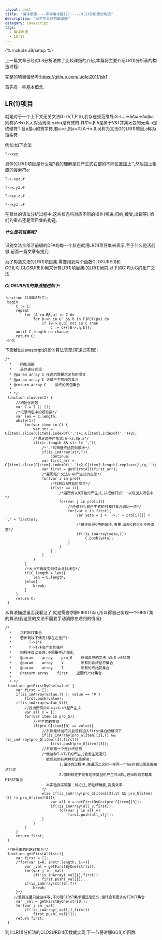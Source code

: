 ```yaml
---
layout: post
title: "编译原理----手写编译器(2)----LR(1)分析表的构造"
description: "动手写自己的编译器"
category: javascript
tags:
  - 编译原理
  - LR(1)
---
```

{% include JB/setup %}

上一篇文章已经对LR分析法做了比较详细的介绍,本篇将主要介绍LR(1)分析表的构造过程:

完整的项目请参考:https://github.com/luofei2011/jslr1

首先有一些基本概念.

## LR(1)项目

就是对于一个上下文无关文法G=(V,T,P,S),若存在规范推导:S=>...=>δAω=>δαβω,则称[A->α.β,a]对活前缀 γ=δα是有效的.其中α,β,δ是属于V&T并集闭包的元素.a是终结符T.且a是ω的首字符,若ω=ε,则a=#.[A->α.β,a]称为文法G的LR(1)项目,a称为搜索符.

例如:如下文法

    T->xyz
<!--more--> 

具体的LR(1)项目是什么呢?我的理解是在产生式右部的不同位置加上'.',然后加上相应的搜索符a:

    T->.xyz,#

    T->x.yz,#

    T->xy.z,#

    T->xyz.,#

在具体的语法分析过程中,这些状态将对应不同的操作(移进,归约,接受,出错等).咱们的重点还是项目集的构造.

##### 什么是项目集呢?

识别文法全部活前缀的DFA的每一个状态就用LR(1)项目集来表示.至于什么是活前缀,前面一篇文章有提到.

为了构造文法的LR(1)项目集,需要用到两个函数CLOSURE(I)和GO(I,X).CLOSURE(I)用来计算LR(1)项目集I的LR(1)闭包.以下的G'均为G的拓广文法

##### CLOSURE(I)的算法描述如下:

    function CLOSURE(I);
     begin
         C := I;
         repeat
             for [A->α.Bβ,a] in C do
                 for B->η in G' && b in FIRST(βa) do
                     if [B->.η,b] not in C then 
                         C := C+{[B->.η,b]};
         until C.length no change;
         return C;
     end;

下面给出Javascript的具体算法实现(非递归实现):

    /*
      *    闭包函数
      *    是非递归实现
      * @param array I 传递的需要求闭包的项目
      * @param array C 记录产生的闭包集合
      * @return array C    最终的闭包集合
      *
      * */
     function closure(I) {
         //初始化闭包
         var C = I || [];    
         /*记录闭包中的项目数*/
         var len = C.length;
         while(1){
             for(var item in C) {
                 var str = C[item].slice(C[item].indexOf('.')+1,C[item].indexOf('.')+2);
                 /*满足这种产生式:A->a.Bp,a*/
                 if(str.length && str != ','){
                     /*'.'后面是终结符则停止*/
                     if(is_inArray(str,T))
                         continue;
                     var first_arr = C[item].slice(C[item].indexOf('.')+2,C[item].length).replace(/,/g,'');
                     var first = getFirstAll(first_arr);
                     /*遍历拓广文法G'中产生式的左部*/
                     for(var i in pro){
                         /*找到以B开始的项目*/
                         if(str == i){
                             /*遍历出以B开始的产生式,并把他们加'.'以后加入闭包中*/
                             for(var j in pro[i]){
                                 /*还得对当前产生式的FIRST集合遍历一次*/
                                 for(var n in first){
                                     var yeta = i + '->.' + pro[i][j] + ',' + first[n];
                                     /*循环处理C中的每项,去重.直到C的大小不再改变*/
                                     if(!is_inArray(yeta,C))
                                         C.push(yeta);
                                 }
                             }
                         }
                     }
                 }
             }
             /*大小不再改变则停止寻找闭包*/
             if(C.length > len){
                 len = C.length;
             }else{
                 break;
             }
         }
         return C;
     }

从算法描述里面我看见了,就是需要求解FIRST(βa),所以得自己实现一个FIRST集的算法(我这里的文法不需要手动消除左递归的情况):

    /*
      *    求FIRST集合
      *    若出现以下情况(存在左递归):
      *        T->T*F
      *        T->T/F会产生死循环
      *    则程序自动处理,不需要手动消除.
      *    @param    array    pro_G    存储自己的文法.如:S->0S1等
      *    @param    array    V        所有的非终结符集合
      *    @param    array    T        所有的终结符集合
      *    @return array    first    返回first集合
      *
      * */
     function getFirstByOne(value) {
         var first = [];    
         if(is_inArray(value,T) || value == '#')
             first.push(value);
         if(is_inArray(value,V)){
             //找出所有的X->a/X->Y型产生式
             var all_x = [];
             for(var item in pro_G){
                 //产生式的右部
                 if(pro_G[item][0] == value){
                     //右侧是终结符并且没有加入first集合的情况下
                     if(is_inArray(pro_G[item][3],T) && !is_inArray(pro_G[item][3],first))
                         first.push(pro_G[item][3]);
                     //右侧第一个是非终结符
                     /*像这种T->T/F的产生式会发生死递归.
                       能想到的有两种方法能解决:
                             1.循环的过程中,像遍历二叉树一样弄一个hash表记录是否被访问过
                             2.强制规定不能有这种类型的产生式出现,若出现则忽略其FIRST集合
                       本实验我采取第二种方法,牺牲精确度,提高效率.
                     */
                     else if(is_inArray(pro_G[item][3],V) && pro_G[item][3] != pro_G[item][0]){
                         var all_v = getFirstByOne(pro_G[item][3]);
                         if(!is_inArray(all_v,first))
                             for(var j in all_v)
                                 first.push(all_v[j]);
                     }
                 }
             }
         }
         return first;
     }
     
     /*符号串的FIRST集合*/
     function getFirstAll(str){
         var first = [];
         /*for(var i=0; i<str.length; i++){
             var _val = getFirstByOne(str[i]);
             for(var j in _val)
                 if(!is_inArray(_val[j],first))
                     first.push(_val[j]);
             if(is_inArray(str[0],T))
                 break;
         }*/
        //感觉这里只能这样写,不知是FIRST集求错还是怎么.循环会有更多的FIRST集合
         var _val = getFirstByOne(str[0]);
         for(var j in _val)
             if(!is_inArray(_val[j],first))
                 first.push(_val[j]);
         return first;
     }

到此LR(1)分析法的CLOSURE(I)函数就实现,下一节将讲解GO(I,X)函数.
